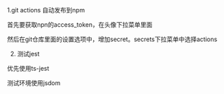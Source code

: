 1.git actions 自动发布到npm

首先要获取npn的access_token，在头像下拉菜单里面

然后在git仓库里面的设置选项中，增加secret。secrets下拉菜单中选择actions

2. 测试jest

优先使用ts-jest

测试环境使用jsdom